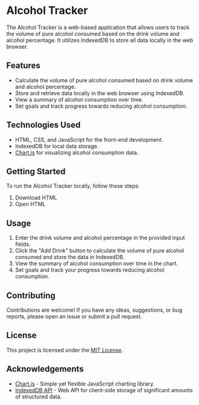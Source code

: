 # Alcohol Tracker

The Alcohol Tracker is a web-based application that allows users to track the volume of pure alcohol consumed based on the drink volume and alcohol percentage. It utilizes IndexedDB to store all data locally in the web browser.

## Features

- Calculate the volume of pure alcohol consumed based on drink volume and alcohol percentage.
- Store and retrieve data locally in the web browser using IndexedDB.
- View a summary of alcohol consumption over time.
- Set goals and track progress towards reducing alcohol consumption.

## Technologies Used

- HTML, CSS, and JavaScript for the front-end development.
- IndexedDB for local data storage.
- [Chart.js](https://www.chartjs.org/) for visualizing alcohol consumption data.

## Getting Started

To run the Alcohol Tracker locally, follow these steps:

1. Download HTML
2. Open HTML

## Usage

1. Enter the drink volume and alcohol percentage in the provided input fields.
2. Click the "Add Drink" button to calculate the volume of pure alcohol consumed and store the data in IndexedDB.
3. View the summary of alcohol consumption over time in the chart.
4. Set goals and track your progress towards reducing alcohol consumption.

## Contributing

Contributions are welcome! If you have any ideas, suggestions, or bug reports, please open an issue or submit a pull request.

## License

This project is licensed under the [MIT License](LICENSE).

## Acknowledgements

- [Chart.js](https://www.chartjs.org/) - Simple yet flexible JavaScript charting library.
- [IndexedDB API](https://developer.mozilla.org/en-US/docs/Web/API/IndexedDB_API) - Web API for client-side storage of significant amounts of structured data.